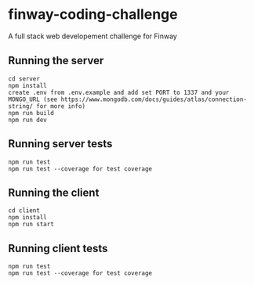 # finway-coding-challenge
A full stack web developement challenge for Finway
## Running the server
```
cd server
npm install
create .env from .env.example and add set PORT to 1337 and your MONGO_URL (see https://www.mongodb.com/docs/guides/atlas/connection-string/ for more info)
npm run build
npm run dev
```
## Running server tests
```
npm run test
npm run test --coverage for test coverage
```
## Running the client
```
cd client
npm install
npm run start
```
## Running client tests
```
npm run test
npm run test --coverage for test coverage
```